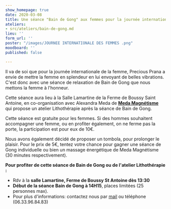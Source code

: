 ```yaml
---
show_homepage: true
date: 2020-03-08
title: Une séance "Bain de Gong" aux femmes pour la journée internationale des femmes
ateliers:
- src/ateliers/bain-de-gong.md
lieu: ''
form_url: ''
poster: "/images/JOURNEE INTERNATIONALE DES FEMMES .png"
moodboard: ''
published: false

---
```


Il va de soi que pour la journée internationale de la femme, Precious Prana a envie de mettre la femme en splendeur en lui envoyant de belles vibrations. C'est donc avec une séance de relaxation de Bain de Gong que nous mettons la femme à l'honneur. 

Cette séance aura lieu à la Salle Lamartine de la Ferme de Boussy Saint Antoine, en co-organisation avec Alexandra Meda de [**Meda Magnétisme**](https://precious-prana.us20.list-manage.com/track/click?u=64d6a5d02938e72e0aef9ac0b&id=2f8947dab4&e=fdccb6ef76) qui propose un atelier Lithothérapie après la séance de Bain de Gong.  
   
 Cette séance est gratuite pour les femmes. Si des hommes souhaitent accompagner une femme, ou en profiter également, on ne ferme pas la porte, la participation est pour eux de 10€.  
   
 Nous avons également décidé de proposer un tombola, pour prolonger le plaisir. Pour le prix de 5€, tentez votre chance pour gagner une séance de Gong individuelle ou bien un massage énergétique de Meda Magnétisme (30 minutes respectivement). 

**Pour profiter de cette séance de Bain de Gong ou de l'atelier Lithothérapie :**

* Rdv à la **salle Lamartine, Ferme de Boussy St Antoine dès 13:30**
* **Début de la séance Bain de Gong à 14H15**, places limitées (25 personnes max).
* Pour plus d'informations: contactez nous par [mail](mailto:contact@precious-prana.com?subject=Journ%C3%A9e%20de%20la%20femme%20-%20s%C3%A9ance%20Bain%20Gong) ou téléphone (06.33.96.84.83)